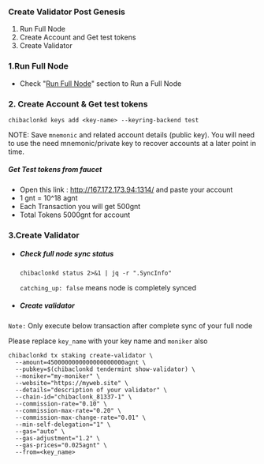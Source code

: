 ### Create Validator Post Genesis

1. Run Full Node
2. Create Account and Get test tokens
3. Create Validator

### 1.Run Full Node

- Check "[Run Full Node](full-node.md)" section to Run a Full Node

### 2. Create Account & Get test tokens

```
chibaclonkd keys add <key-name> --keyring-backend test
```

NOTE: Save `mnemonic` and related account details (public key). You will need to use the need mnemonic/private key to
recover accounts at a later point in time.

##### Get Test tokens from faucet

- Open this link : http://167.172.173.94:1314/ and paste your account
- 1 gnt = 10^18 agnt
- Each Transaction you will get 500gnt
- Total Tokens 5000gnt for account

### 3.Create Validator

- ##### Check full node sync status

  `chibaclonkd status 2>&1 | jq -r ".SyncInfo"`

  `catching_up: false` means node is completely synced
- ##### Create validator

`Note:`  Only execute below transaction after complete sync of your full node

Please replace `key_name` with your key name and `moniker` also

```
chibaclonkd tx staking create-validator \
  --amount=4500000000000000000000agnt \
  --pubkey=$(chibaclonkd tendermint show-validator) \
  --moniker="my-moniker" \
  --website="https://myweb.site" \
  --details="description of your validator" \
  --chain-id="chibaclonk_81337-1" \
  --commission-rate="0.10" \
  --commission-max-rate="0.20" \
  --commission-max-change-rate="0.01" \
  --min-self-delegation="1" \
  --gas="auto" \
  --gas-adjustment="1.2" \
  --gas-prices="0.025agnt" \
  --from=<key_name>
```
